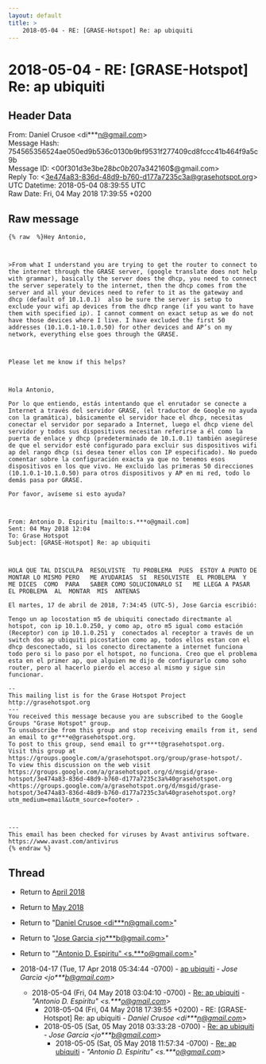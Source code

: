 ```yaml
---
layout: default
title: >
    2018-05-04 - RE: [GRASE-Hotspot] Re: ap ubiquiti
---
```


# 2018-05-04 - RE: [GRASE-Hotspot] Re: ap ubiquiti

## Header Data

From: Daniel Crusoe \<di***n@gmail.com\><br>
Message Hash: 754565356524ae050ed9b536c0130b9bf9531f277409cd8fccc41b464f9a5c9b<br>
Message ID: \<00f301d3e3be$28bc0b20$7a342160$@gmail.com\><br>
Reply To: \<3e474a83-836d-48d9-b760-d177a7235c3a@grasehotspot.org\><br>
UTC Datetime: 2018-05-04 08:39:55 UTC<br>
Raw Date: Fri, 04 May 2018 17:39:55 +0200<br>

## Raw message

```
{% raw  %}Hey Antonio,

 

>From what I understand you are trying to get the router to connect to the internet through the GRASE server, (google translate does not help with grammar), basically the server does the dhcp, you need to connect the server seperately to the internet, then the dhcp comes from the server and all your devices need to refer to it as the gateway and dhcp (default of 10.1.0.1)  also be sure the server is setup to exclude your wifi ap devices from the dhcp range (if you want to have them with specified ip). I cannot comment on exact setup as we do not have those devices where I live. I have excluded the first 50 addresses (10.1.0.1-10.1.0.50) for other devices and AP’s on my network, everything else goes through the GRASE.

 

Please let me know if this helps? 

 

Hola Antonio,

Por lo que entiendo, estás intentando que el enrutador se conecte a Internet a través del servidor GRASE, (el traductor de Google no ayuda con la gramática), básicamente el servidor hace el dhcp, necesitas conectar el servidor por separado a Internet, luego el dhcp viene del servidor y todos sus dispositivos necesitan referirse a él como la puerta de enlace y dhcp (predeterminado de 10.1.0.1) también asegúrese de que el servidor esté configurado para excluir sus dispositivos wifi ap del rango dhcp (si desea tener ellos con IP especificado). No puedo comentar sobre la configuración exacta ya que no tenemos esos dispositivos en los que vivo. He excluido las primeras 50 direcciones (10.1.0.1-10.1.0.50) para otros dispositivos y AP en mi red, todo lo demás pasa por GRASE.

Por favor, avíseme si esto ayuda?

 

From: Antonio D. Espiritu [mailto:s.***o@gmail.com] 
Sent: 04 May 2018 12:04
To: Grase Hotspot
Subject: [GRASE-Hotspot] Re: ap ubiquiti

 

HOLA QUE TAL DISCULPA  RESOLVISTE  TU PROBLEMA  PUES  ESTOY A PUNTO DE MONTAR LO MISMO PERO   ME AYUDARIAS  SI  RESOLVISTE  EL PROBLEMA  Y  ME DICES  COMO  PARA   SABER COMO SOLUCIONARLO SI   ME LLEGA A PASAR  EL PROBLEMA  AL  MONTAR  MIS  ANTENAS

El martes, 17 de abril de 2018, 7:34:45 (UTC-5), Jose Garcia escribió:

Tengo un ap locostation m5 de ubiquiti conectado directmante al hotspot, con ip 10.1.0.250, y como ap, otro m5 igual como estación (Receptor) con ip 10.1.0.251 y  conectados al receptor a través de un switch dos ap ubiquiti picostation como ap, todos ellos estan con el dhcp desconectado, si los conecto directamente a internet funciona todo pero si lo paso por el hotspot, no funciona. Creo que el problema esta en el primer ap, que alguien me dijo de configurarlo como soho router, pero al hacerlo pierdo el acceso al mismo y sigue sin funcionar.

-- 
This mailing list is for the Grase Hotspot Project http://grasehotspot.org
--- 
You received this message because you are subscribed to the Google Groups "Grase Hotspot" group.
To unsubscribe from this group and stop receiving emails from it, send an email to gr***e@grasehotspot.org.
To post to this group, send email to gr***t@grasehotspot.org.
Visit this group at https://groups.google.com/a/grasehotspot.org/group/grase-hotspot/.
To view this discussion on the web visit https://groups.google.com/a/grasehotspot.org/d/msgid/grase-hotspot/3e474a83-836d-48d9-b760-d177a7235c3a%40grasehotspot.org <https://groups.google.com/a/grasehotspot.org/d/msgid/grase-hotspot/3e474a83-836d-48d9-b760-d177a7235c3a%40grasehotspot.org?utm_medium=email&utm_source=footer> .



---
This email has been checked for viruses by Avast antivirus software.
https://www.avast.com/antivirus
{% endraw %}
```

## Thread

+ Return to [April 2018](/archive/2018/04)
+ Return to [May 2018](/archive/2018/05)

+ Return to "[Daniel Crusoe <di***n<span>@</span>gmail.com>](/authors/di___n_at_gmail_com)"
+ Return to "[Jose Garcia <jo***b<span>@</span>gmail.com>](/authors/jo___b_at_gmail_com)"
+ Return to "["Antonio D. Espiritu" <s.***o<span>@</span>gmail.com>](/authors/s____o_at_gmail_com)"

+ 2018-04-17 (Tue, 17 Apr 2018 05:34:44 -0700) - [ap ubiquiti](/archive/2018/04/b6bf053a24f428d50d341a4b801d580cc8b9715c19521aab9c8bd071c7ffd18d) - _Jose Garcia \<jo***b@gmail.com\>_
  + 2018-05-04 (Fri, 04 May 2018 03:04:10 -0700) - [Re: ap ubiquiti](/archive/2018/05/4a8009dc1397c5c11027d017109f9e1355e0a3a0644f7e01b6d312b36738f1fc) - _"Antonio D. Espiritu" \<s.***o@gmail.com\>_
    + 2018-05-04 (Fri, 04 May 2018 17:39:55 +0200) - RE: [GRASE-Hotspot] Re: ap ubiquiti - _Daniel Crusoe \<di***n@gmail.com\>_
    + 2018-05-05 (Sat, 05 May 2018 03:33:28 -0700) - [Re: ap ubiquiti](/archive/2018/05/25c149763cd99feb5e7eb166537758f711480db06ae6949bbfa5687b52aec647) - _Jose Garcia \<jo***b@gmail.com\>_
      + 2018-05-05 (Sat, 05 May 2018 11:57:34 -0700) - [Re: ap ubiquiti](/archive/2018/05/cba9d892ab714f9ac43a068ca2c6a61f7e556adc6a2c77cd83446ba12a5b7ab2) - _"Antonio D. Espiritu" \<s.***o@gmail.com\>_

